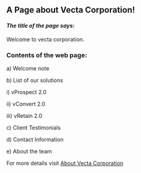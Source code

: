 ## A Page about Vecta Corporation!

#### _The title of the page says:_

Welcome to vecta corporation.

### Contents of the web page:

a) Welcome note

b) List of our solutions

i)   vProspect 2.0

ii)  vConvert 2.0

iii) vRetain 2.0

c) Client Testimonials

d) Contact Information

e) About the team

For more details visit [About Vecta Corporation](https://www.bloomberg.com/profile/company/VER/H:CN)